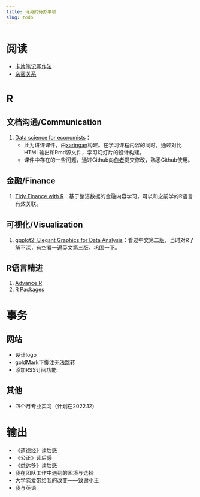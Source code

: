 ```yaml
---
title: 诗涛的待办事项
slug: todo
---
```


# 阅读

- [卡片笔记写作法](https://book.douban.com/subject/35503571/)
- [亲密关系](https://book.douban.com/subject/26585065/)

# R

## 文档沟通/Communication

1. [Data science for economists](https://github.com/uo-ec607/lectures)：
    - 此为讲课课件，由[xaringan](https://github.com/yihui/xaringan)构建。在学习课程内容的同时，通过对比HTML输出和Rmd源文件，学习幻灯片的设计构建。
    - 课件中存在的一些问题，通过Github向[作者](https://grantmcdermott.com/)提交修改，熟悉Github使用。

## 金融/Finance

1. [Tidy Finance with R](https://www.tidy-finance.org/index.html)：基于整洁数据的金融内容学习，可以和之前学的R语言有效关联。

## 可视化/Visualization

1. [ggplot2: Elegant Graphics for Data Analysis](https://ggplot2-book.org/)：看过中文第二版，当时对R了解不深，有空看一遍英文第三版，巩固一下。

## R语言精进

1. [Advance R](https://adv-r.hadley.nz/)
1. [R Packages](https://r-pkgs.org/)

# 事务

## 网站

- 设计logo
- goldMark下脚注无法跳转
- 添加RSS订阅功能

## 其他

- 四个月专业实习（计划在2022.12）

# 输出

- 《道德经》读后感
- 《公正》读后感
- 《悉达多》读后感
- 我在团队工作中遇到的困境与选择
- 大学恋爱带给我的改变——致谢小王
- 我与英语
